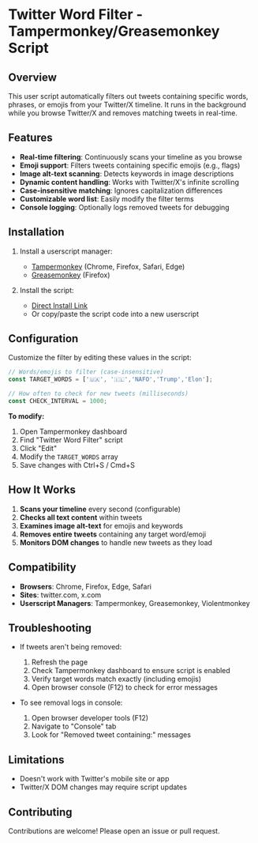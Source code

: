 # Twitter Word Filter - Tampermonkey/Greasemonkey Script

## Overview
This user script automatically filters out tweets containing specific words, phrases, or emojis from your Twitter/X timeline. It runs in the background while you browse Twitter/X and removes matching tweets in real-time.

## Features
- **Real-time filtering**: Continuously scans your timeline as you browse
- **Emoji support**: Filters tweets containing specific emojis (e.g., flags)
- **Image alt-text scanning**: Detects keywords in image descriptions
- **Dynamic content handling**: Works with Twitter/X's infinite scrolling
- **Case-insensitive matching**: Ignores capitalization differences
- **Customizable word list**: Easily modify the filter terms
- **Console logging**: Optionally logs removed tweets for debugging

## Installation
1. Install a userscript manager:
   - [Tampermonkey](https://www.tampermonkey.net/) (Chrome, Firefox, Safari, Edge)
   - [Greasemonkey](https://addons.mozilla.org/firefox/addon/greasemonkey/) (Firefox)

2. Install the script:
   - [Direct Install Link](https://raw.githubusercontent.com/Connor9994/Twitter-Filter/refs/heads/main/filter.user.js)
   - Or copy/paste the script code into a new userscript

## Configuration
Customize the filter by editing these values in the script:

```javascript
// Words/emojis to filter (case-insensitive)
const TARGET_WORDS = ['🇺🇦', '🇮🇱','NAFO','Trump','Elon']; 

// How often to check for new tweets (milliseconds)
const CHECK_INTERVAL = 1000; 
```

**To modify:**
1. Open Tampermonkey dashboard
2. Find "Twitter Word Filter" script
3. Click "Edit"
4. Modify the `TARGET_WORDS` array
5. Save changes with Ctrl+S / Cmd+S

## How It Works
1. **Scans your timeline** every second (configurable)
2. **Checks all text content** within tweets
3. **Examines image alt-text** for emojis and keywords
4. **Removes entire tweets** containing any target word/emoji
5. **Monitors DOM changes** to handle new tweets as they load

## Compatibility
- **Browsers**: Chrome, Firefox, Edge, Safari
- **Sites**: twitter.com, x.com
- **Userscript Managers**: Tampermonkey, Greasemonkey, Violentmonkey

## Troubleshooting
- If tweets aren't being removed:
  1. Refresh the page
  2. Check Tampermonkey dashboard to ensure script is enabled
  3. Verify target words match exactly (including emojis)
  4. Open browser console (F12) to check for error messages

- To see removal logs in console:
  1. Open browser developer tools (F12)
  2. Navigate to "Console" tab
  3. Look for "Removed tweet containing:" messages

## Limitations
- Doesn't work with Twitter's mobile site or app
- Twitter/X DOM changes may require script updates

## Contributing
Contributions are welcome! Please open an issue or pull request.
